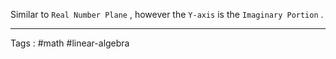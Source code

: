 Similar to `Real Number Plane` , however the `Y-axis` is the `Imaginary Portion` . 
____

Tags : #math #linear-algebra